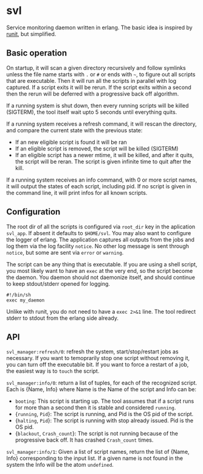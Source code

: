 # svl
Service monitoring daemon written in erlang. The basic idea is inspired by [runit](http://smarden.org/runit/), but simplified.

## Basic operation

On startup, it will scan a given directory recursively and follow symlinks unless the file name starts with ```.``` or ```#``` or ends with ```~```, to figure out all scripts that are executable. Then it will run all the scripts in parallel with log captured. If a script exits it will be rerun. If the script exits within a second then the rerun will be deferred with a progressive back off algorithm. 

If a running system is shut down, then every running scripts will be killed (SIGTERM), the tool itself wait upto 5 seconds until everything quits.

If a running system receives a refresh command, it will rescan the directory, and compare the current state with the previous state:

 * If an new eligible script is found it will be ran
 * If an eligible script is removed, the script will be killed (SIGTERM)
 * If an eligible script has a newer mtime, it will be killed, and after it quits, the script will be reran. The script is given infinite time to quit after the kill.

If a running system receives an info command, with 0 or more script names, it will output the states of each script, including pid. If no script is given in the command line, it will print infos for all known scripts.

## Configuration

The root dir of all the scripts is configured via `root_dir` key in the aplication `svl_app`. If absent it defaults to `$HOME/svl`. You may also want to configure the logger of erlang. The application captures all outputs from the jobs and log them via the log facility `notice`. No other log message is sent through `notice`, but some are sent via `error` or `warning`.

The script can be any thing that is executable. If you are using a shell script, you most likely want to have an `exec` at the very end, so the script become the daemon. You daemon should not daemonize itself, and should continue to keep stdout/stderr opened for logging. 

``` shell
#!/bin/sh
exec my_daemon
```

Unlike with runit, you do not need to have a `exec 2>&1` line. The tool redirect stderr to stdout from the erlang side already.

## API

`svl_manager:refresh/0`: refresh the system, start/stop/restart jobs as necessary. If you want to temoprarily stop one script without removing it, you can turn off the executable bit. If you want to force a restart of a job, the easiest way is to `touch` the script.

`svl_manager:info/0`: return a list of tuples, for each of the recognized script. Each is {Name, Info} where Name is the Name of the script and Info can be:

* `booting`: This script is starting up. The tool assumes that if a script runs for more than a second then it is stable and considered `running`.
* {`running`, `Pid`}: The script is running, and Pid is the OS pid of the script.
* {`halting`, `Pid`}: The script is running with stop already issued. Pid is the OS pid.
* {`blackout`, `Crash_count`}: The script is not running because of the progressive back off. It has crashed `Crash_count` times.

`svl_manager:info/1`: Given a list of script names, return the list of {Name, Info} corresponding to the input list. If a given name is not found in the system the Info will be the atom `undefined`.
